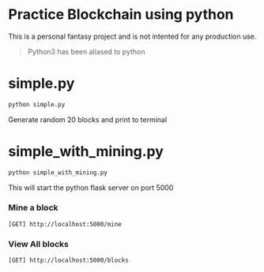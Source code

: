 # Practice Blockchain using python

This is a personal fantasy project and is not intented for any production use.

> Python3 has been aliased to python

# simple.py

```bash
python simple.py
```

Generate random 20 blocks and print to terminal


# simple_with_mining.py

```bash
python simple_with_mining.py
```

This will start the python flask server on port 5000

### Mine a block
```
[GET] http://localhost:5000/mine
```

### View All blocks

```
[GET] http://localhost:5000/blocks
```
